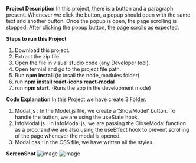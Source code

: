 **Project Description**
In this project, there is a button and a paragraph present. Whenever we click the button, a popup should open with the same text and another button. Once the popup is open, the page scrolling is stopped. After clicking the popup button, the page scrolls as expected.

**Steps to run this Project**
1. Download this project.
2. Extract the zip file.
3. Open the file in visual studio code (any Developer tool).
4. Open termial and go to the project file path.
5. Run **npm install**.(to insall the node_modules folder)
6. run **npm install react-icons react-modal**
7. run **npm start**. (Runs the app in the development mode)

**Code Explanation**
In this Project we have create 3 Folder.
1. Modal.js
: In the Model.js file, we create a 'ShowModel' button. To handle the button, we are using the useState hook.
3. InfoModal.js
: In InfoModal.js, we are passing the CloseModal function as a prop, and we are also using the useEffect hook to prevent scrolling of the page whenever the modal is opened.
5. Modal.css
: In the CSS file, we have written all the styles.

**ScreenShot**
![image](https://github.com/mona371998/ReactProject/assets/54792280/dee1922e-3e9a-4def-b46e-5f4245d67dde)
![image](https://github.com/mona371998/ReactProject/assets/54792280/379bbaa1-7b6a-4244-8e7c-76d99646446b)
